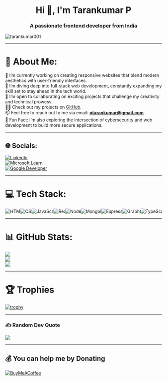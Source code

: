<h1 align="center">Hi 👋, I'm Tarankumar P</h1>
<h3 align="center">A passionate frontend developer from India</h3>

<p align="left"> <img src="https://komarev.com/ghpvc/?username=tarankumar001&label=Profile%20views&color=0e75b6&style=flat" alt="tarankumar001" /> </p>

---

# 💫 About Me:
🔭 I’m currently working on creating responsive websites that blend modern aesthetics with user-friendly interfaces.<br>
🌱 I’m diving deep into full-stack web development, constantly expanding my skill set to stay ahead in the tech world.<br>
👯 I’m open to collaborating on exciting projects that challenge my creativity and technical prowess.<br>
👨‍💻 Check out my projects on [GitHub](https://github.com/tarankumar001).<br>
📫 Feel free to reach out to me via email: **ptarankumar@gmail.com**<br>
🌱 Fun Fact: I’m also exploring the intersection of cybersecurity and web development to build more secure applications.

---

## 🌐 Socials:
[![LinkedIn](https://img.shields.io/badge/LinkedIn-%230077B5.svg?logo=linkedin&logoColor=white)](https://linkedin.com/in/tarankumar-p-954948257)  
[![Microsoft Learn](https://img.shields.io/badge/Microsoft%20Learn-%230f9cdd.svg?logo=microsoft&logoColor=white)](https://learn.microsoft.com/en-us/users/tarankumarp-2901/)  
[![Google Developer](https://img.shields.io/badge/Google%20Developer-%23DB4437.svg?logo=google&logoColor=white)](https://g.dev/ptarankumar)

---

# 💻 Tech Stack:
<div class="tech-stack" style="display: flex; overflow: hidden; white-space: nowrap; animation: scroll 15s linear infinite;">
  <span class="tech"><img src="https://img.shields.io/badge/HTML5-E34F26?style=flat&logo=html5&logoColor=white" alt="HTML5" /></span>
  <span class="tech"><img src="https://img.shields.io/badge/CSS3-1572B6?style=flat&logo=css3&logoColor=white" alt="CSS3" /></span>
  <span class="tech"><img src="https://img.shields.io/badge/JavaScript-F7DF1E?style=flat&logo=javascript&logoColor=black" alt="JavaScript" /></span>
  <span class="tech"><img src="https://img.shields.io/badge/React-61DAFB?style=flat&logo=react&logoColor=black" alt="React" /></span>
  <span class="tech"><img src="https://img.shields.io/badge/Node.js-339933?style=flat&logo=node.js&logoColor=white" alt="Node.js" /></span>
  <span class="tech"><img src="https://img.shields.io/badge/MongoDB-47A248?style=flat&logo=mongodb&logoColor=white" alt="MongoDB" /></span>
  <span class="tech"><img src="https://img.shields.io/badge/Express.js-404D59?style=flat&logo=express&logoColor=white" alt="Express.js" /></span>
  <span class="tech"><img src="https://img.shields.io/badge/GraphQL-E10098?style=flat&logo=graphql&logoColor=white" alt="GraphQL" /></span>
  <span class="tech"><img src="https://img.shields.io/badge/TypeScript-007ACC?style=flat&logo=typescript&logoColor=white" alt="TypeScript" /></span>
  <span class="tech"><img src="https://img.shields.io/badge/Tailwind%20CSS-06B6D4?style=flat&logo=tailwind-css&logoColor=white" alt="Tailwind CSS" /></span>
  <span class="tech"><img src="https://img.shields.io/badge/Git-F05032?style=flat&logo=git&logoColor=white" alt="Git" /></span>
  <span class="tech"><img src="https://img.shields.io/badge/Docker-2496ED?style=flat&logo=docker&logoColor=white" alt="Docker" /></span>
  <span class="tech"><img src="https://img.shields.io/badge/Bootstrap-7952B3?style=flat&logo=bootstrap&logoColor=white" alt="Bootstrap" /></span>
  <span class="tech"><img src="https://img.shields.io/badge/Sass-CC6699?style=flat&logo=sass&logoColor=white" alt="Sass" /></span>
  <span class="tech"><img src="https://img.shields.io/badge/jQuery-0769AD?style=flat&logo=jquery&logoColor=white" alt="jQuery" /></span>
  <span class="tech"><img src="https://img.shields.io/badge/Firebase-FFCA28?style=flat&logo=firebase&logoColor=black" alt="Firebase" /></span>
  <span class="tech"><img src="https://img.shields.io/badge/Webpack-8DD6F9?style=flat&logo=webpack&logoColor=black" alt="Webpack" /></span>
  <span class="tech"><img src="https://img.shields.io/badge/Figma-F24E1E?style=flat&logo=figma&logoColor=white" alt="Figma" /></span>
</div>

---

# 📊 GitHub Stats:
![](https://github-readme-stats.vercel.app/api?username=tarankumar001&theme=dark&hide_border=false&include_all_commits=true&count_private=true&custom_title=My%20GitHub%20Stats)<br/>
![](https://github-readme-streak-stats.herokuapp.com/?user=tarankumar001&theme=dark&hide_border=false)<br/>
![](https://github-readme-stats.vercel.app/api/top-langs/?username=tarankumar001&theme=dark&hide_border=false&include_all_commits=true&count_private=true&layout=compact)

---

# 🏆 Trophies
[![trophy](https://github-profile-trophy.vercel.app/?username=tarankumar001&theme=monokai&row=2&column=4&margin-w=15&margin-h=15&no-frame=true&no-bg=true)](https://github.com/ryo-ma/github-profile-trophy)

---

### ✍️ Random Dev Quote
![](https://quotes-github-readme.vercel.app/api?type=horizontal&theme=radical)

---

## 💰 You can help me by Donating
[![BuyMeACoffee](https://img.shields.io/badge/Buy%20Me%20a%20Coffee-ffdd00?style=for-the-badge&logo=buy-me-a-coffee&logoColor=black)](https://buymeacoffee.com/tarankumar_p)
